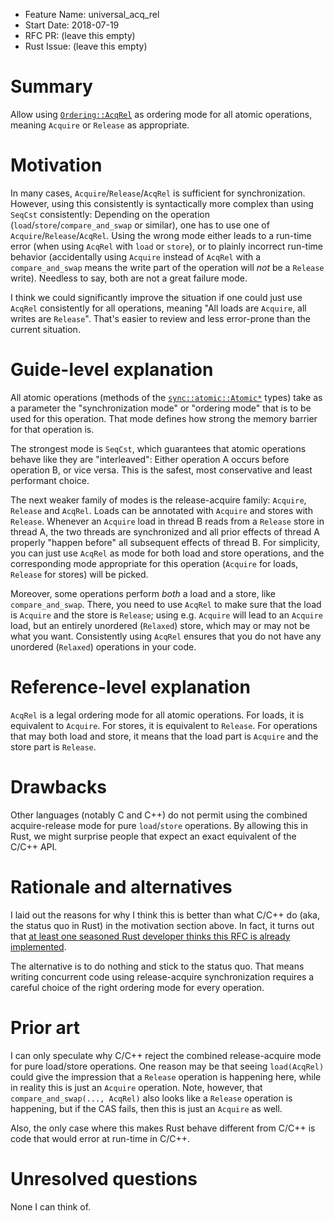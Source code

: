 - Feature Name: universal_acq_rel
- Start Date: 2018-07-19
- RFC PR: (leave this empty)
- Rust Issue: (leave this empty)

# Summary
[summary]: #summary

Allow using
[`Ordering::AcqRel`](https://doc.rust-lang.org/stable/std/sync/atomic/enum.Ordering.html#variant.AcqRel)
as ordering mode for all atomic operations, meaning `Acquire` or `Release` as
appropriate.

# Motivation
[motivation]: #motivation

In many cases, `Acquire`/`Release`/`AcqRel` is sufficient for synchronization.
However, using this consistently is syntactically more complex than using
`SeqCst` consistently: Depending on the operation
(`load`/`store`/`compare_and_swap` or similar), one has to use one of
`Acquire`/`Release`/`AcqRel`.  Using the wrong mode either leads to a run-time
error (when using `AcqRel` with `load` or `store`), or to plainly incorrect
run-time behavior (accidentally using `Acquire` instead of `AcqRel` with a
`compare_and_swap` means the write part of the operation will *not* be a
`Release` write).  Needless to say, both are not a great failure mode.

I think we could significantly improve the situation if one could just use
`AcqRel` consistently for all operations, meaning "All loads are `Acquire`, all
writes are `Release`".  That's easier to review and less error-prone than the
current situation.

# Guide-level explanation
[guide-level-explanation]: #guide-level-explanation

All atomic operations (methods of the
[`sync::atomic::Atomic*`](https://doc.rust-lang.org/beta/std/sync/atomic/index.html)
types) take as a parameter the "synchronization mode" or "ordering mode" that is
to be used for this operation.  That mode defines how strong the memory barrier
for that operation is.

The strongest mode is `SeqCst`, which guarantees that atomic operations behave
like they are "interleaved": Either operation A occurs before operation B, or
vice versa.  This is the safest, most conservative and least performant choice.

The next weaker family of modes is the release-acquire family: `Acquire`,
`Release` and `AcqRel`.  Loads can be annotated with `Acquire` and stores with
`Release`.  Whenever an `Acquire` load in thread B reads from a `Release` store
in thread A, the two threads are synchronized and all prior effects of thread A
properly "happen before" all subsequent effects of thread B.  For simplicity,
you can just use `AcqRel` as mode for both load and store operations, and the
corresponding mode appropriate for this operation (`Acquire` for loads,
`Release` for stores) will be picked.

Moreover, some operations perform *both* a load and a store, like
`compare_and_swap`.  There, you need to use `AcqRel` to make sure that the load
is `Acquire` and the store is `Release`; using e.g. `Acquire` will lead to an
`Acquire` load, but an entirely unordered (`Relaxed`) store, which may or may
not be what you want.  Consistently using `AcqRel` ensures that you do not have
any unordered (`Relaxed`) operations in your code.

# Reference-level explanation
[reference-level-explanation]: #reference-level-explanation

`AcqRel` is a legal ordering mode for all atomic operations.  For loads, it is
equivalent to `Acquire`.  For stores, it is equivalent to `Release`.  For
operations that may both load and store, it means that the load part is
`Acquire` and the store part is `Release`.

# Drawbacks
[drawbacks]: #drawbacks

Other languages (notably C and C++) do not permit using the combined
acquire-release mode for pure `load`/`store` operations.  By allowing this in
Rust, we might surprise people that expect an exact equivalent of the C/C++ API.

# Rationale and alternatives
[rationale-and-alternatives]: #rationale-and-alternatives

I laid out the reasons for why I think this is better than what C/C++ do (aka,
the status quo in Rust) in the motivation section above.  In fact, it turns out
that
[at least one seasoned Rust developer thinks this RFC is already implemented](https://github.com/rust-lang/rust/pull/52349#issuecomment-405104966).

The alternative is to do nothing and stick to the status quo.  That means
writing concurrent code using release-acquire synchronization requires a careful
choice of the right ordering mode for every operation.


# Prior art
[prior-art]: #prior-art

I can only speculate why C/C++ reject the combined release-acquire mode for pure
load/store operations.  One reason may be that seeing `load(AcqRel)` could give
the impression that a `Release` operation is happening here, while in reality
this is just an `Acquire` operation.  Note, however, that `compare_and_swap(...,
AcqRel)` also looks like a `Release` operation is happening, but if the CAS
fails, then this is just an `Acquire` as well.

Also, the only case where this makes Rust behave different from C/C++ is code
that would error at run-time in C/C++.

# Unresolved questions
[unresolved-questions]: #unresolved-questions

None I can think of.
